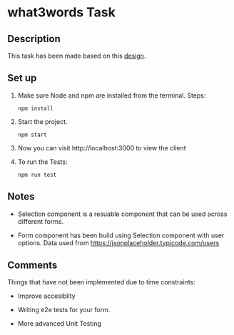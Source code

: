 # what3words Task

## Description

This task has been made based on this [design](https://www.figma.com/file/2hdaxeg1p9qrPmZ0PK12UD/Interview-UI-Design?node-id=3%3A0).

## Set up
1. Make sure Node and npm are installed from the terminal. Steps:

    ```
    npm install
    ```

2. Start the project.

    ```
    npm start
    ```

3. Now you can visit http://localhost:3000 to view the client

4. To run the Tests: 

    ```
    npm run test
    ```

## Notes

* Selection component is a resuable component that can be used across different forms.

* Form component has been build using Selection component with user options. Data used from https://jsonplaceholder.typicode.com/users

## Comments

Things that have not been implemented due to time constraints:

* Improve accesiblity 

* Writing e2e tests for your form.

* More advanced Unit Testing



  
